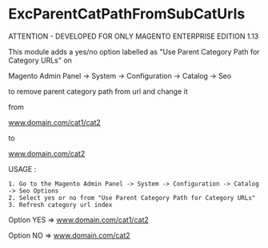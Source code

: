 ExcParentCatPathFromSubCatUrls
==============================

ATTENTION - DEVELOPED FOR ONLY MAGENTO ENTERPRISE EDITION 1.13

This module adds a yes/no option labelled as "Use Parent Category Path for Category URLs" on 

Magento Admin Panel -> System -> Configuration -> Catalog -> Seo 

to remove parent category path from url and change it 

from 

www.domain.com/cat1/cat2 

to 

www.domain.com/cat2


USAGE :

	1. Go to the Magento Admin Panel -> System -> Configuration -> Catalog -> Seo Options
	2. Select yes or no from "Use Parent Category Path for Category URLs"
	3. Refresh category url index
	

Option YES => www.domain.com/cat1/cat2

Option NO  => www.domain.com/cat2